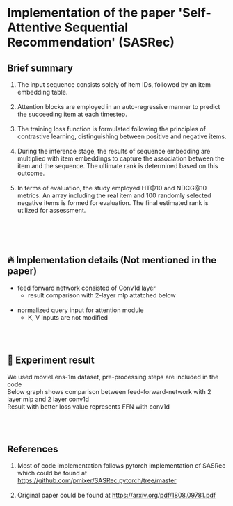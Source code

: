 #  Implementation of the paper 'Self-Attentive Sequential Recommendation' (SASRec)

## Brief summary 
1. The input sequence consists solely of item IDs, followed by an item embedding table.<br/><br/>
2. Attention blocks are employed in an auto-regressive manner to predict the succeeding item at each timestep.<br/><br/>
3. The training loss function is formulated following the principles of contrastive learning, distinguishing between positive and negative items.<br/><br/>
4. During the inference stage, the results of sequence embedding are multiplied with item embeddings to capture the association between the item and the sequence. The ultimate rank is determined based on this outcome.<br/><br/>
5. In terms of evaluation, the study employed HT@10 and NDCG@10 metrics. An array including the real item and 100 randomly selected negative items is formed for evaluation. The final estimated rank is utilized for assessment.<br/><br/>

<br/><br/>

## :fire: Implementation details (Not mentioned in the paper)
* feed forward network consisted of Conv1d layer
  * result comparison with 2-layer mlp attatched below  <br/><br/>
* normalized query input for attention module
  * K, V inputs are not modified 

<br/><br/>

## :rocket: Experiment result
We used movieLens-1m dataset, pre-processing steps are included in the code <br/>
Below graph shows comparison between feed-forward-network with 2 layer mlp and 2 layer conv1d <br/>
Result with better loss value represents FFN with conv1d <br/>

<br/><br/>

## References 
1. Most of code implementation follows pytorch implementation of SASRec which could be found at  https://github.com/pmixer/SASRec.pytorch/tree/master <br/><br/>
2. Original paper could be found at https://arxiv.org/pdf/1808.09781.pdf